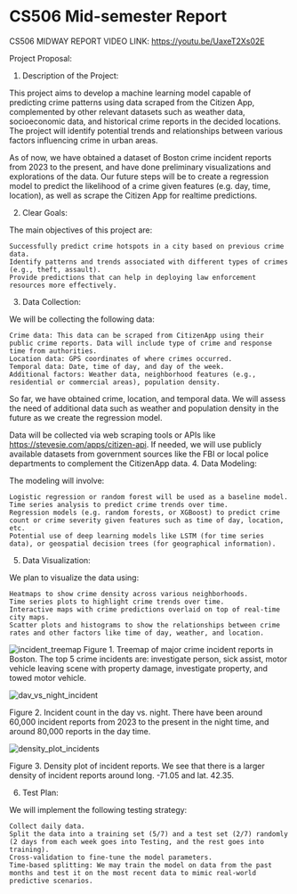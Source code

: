 # CS506 Mid-semester Report #

CS506 MIDWAY REPORT VIDEO LINK: https://youtu.be/UaxeT2Xs02E


Project Proposal:

1. Description of the Project:

This project aims to develop a machine learning model capable of predicting crime patterns using data scraped from the Citizen App, complemented by other relevant datasets such as weather data, socioeconomic data, and historical crime reports in the decided locations. The project will identify potential trends and relationships between various factors influencing crime in urban areas. 

As of now, we have obtained a dataset of Boston crime incident reports from 2023 to the present, and have done preliminary visualizations and explorations of the data. Our future steps will be to create a regression model to predict the likelihood of a crime given features (e.g. day, time, location), as well as scrape the Citizen App for realtime predictions.

2. Clear Goals:

The main objectives of this project are:

    Successfully predict crime hotspots in a city based on previous crime data.
    Identify patterns and trends associated with different types of crimes (e.g., theft, assault).
    Provide predictions that can help in deploying law enforcement resources more effectively.

3. Data Collection:

We will be collecting the following data:

    Crime data: This data can be scraped from CitizenApp using their public crime reports. Data will include type of crime and response time from authorities.
    Location data: GPS coordinates of where crimes occurred.
    Temporal data: Date, time of day, and day of the week.
    Additional factors: Weather data, neighborhood features (e.g., residential or commercial areas), population density.

So far, we have obtained crime, location, and temporal data. We will assess the need of additional data such as weather and population density in the future as we create the regression model.

Data will be collected via web scraping tools or APIs like https://stevesie.com/apps/citizen-api. If needed, we will use publicly available datasets from government sources like the FBI or local police departments to complement the CitizenApp data.
4. Data Modeling:

The modeling will involve:

    Logistic regression or random forest will be used as a baseline model.
    Time series analysis to predict crime trends over time.
    Regression models (e.g. random forests, or XGBoost) to predict crime count or crime severity given features such as time of day, location, etc.
    Potential use of deep learning models like LSTM (for time series data), or geospatial decision trees (for geographical information).

5. Data Visualization:

We plan to visualize the data using:

    Heatmaps to show crime density across various neighborhoods.
    Time series plots to highlight crime trends over time.
    Interactive maps with crime predictions overlaid on top of real-time city maps.
    Scatter plots and histograms to show the relationships between crime rates and other factors like time of day, weather, and location.

![incident_treemap](https://github.com/user-attachments/assets/dae1b0f8-00f9-4ee6-b663-f10880ecddb2)
Figure 1. Treemap of major crime incident reports in Boston. The top 5 crime incidents are: investigate person, sick assist, motor vehicle leaving scene with property damage, investigate property, and towed motor vehicle. 

![dav_vs_night_incident](https://github.com/user-attachments/assets/19a59f80-ea29-495e-9d52-076687bff4be)

Figure 2. Incident count in the day vs. night. There have been around 60,000 incident reports from 2023 to the present in the night time, and around 80,000 reports in the day time. 

![density_plot_incidents](https://github.com/user-attachments/assets/5db904a0-b472-4f08-a567-abfdcc560135)

Figure 3. Density plot of incident reports. We see that there is a larger density of incident reports around long. -71.05 and lat. 42.35. 

6. Test Plan:

We will implement the following testing strategy:

    Collect daily data.
    Split the data into a training set (5/7) and a test set (2/7) randomly (2 days from each week goes into Testing, and the rest goes into training).
    Cross-validation to fine-tune the model parameters.
    Time-based splitting: We may train the model on data from the past months and test it on the most recent data to mimic real-world predictive scenarios.

